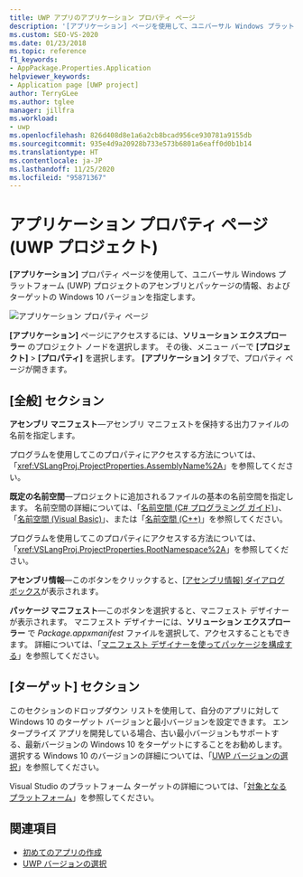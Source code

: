 ```yaml
---
title: UWP アプリのアプリケーション プロパティ ページ
description: '[アプリケーション] ページを使用して、ユニバーサル Windows プラットフォーム (UWP) プロジェクトのアセンブリとパッケージの情報、およびターゲットの Windows 10 バージョンを指定する方法について説明します。'
ms.custom: SEO-VS-2020
ms.date: 01/23/2018
ms.topic: reference
f1_keywords:
- AppPackage.Properties.Application
helpviewer_keywords:
- Application page [UWP project]
author: TerryGLee
ms.author: tglee
manager: jillfra
ms.workload:
- uwp
ms.openlocfilehash: 826d408d8e1a6a2cb8bcad956ce930781a9155db
ms.sourcegitcommit: 935e4d9a20928b733e573b6801a6eaff0d0b1b14
ms.translationtype: HT
ms.contentlocale: ja-JP
ms.lasthandoff: 11/25/2020
ms.locfileid: "95871367"
---
```

# <a name="application-property-page-uwp-projects"></a>アプリケーション プロパティ ページ (UWP プロジェクト)

**[アプリケーション]** プロパティ ページを使用して、ユニバーサル Windows プラットフォーム (UWP) プロジェクトのアセンブリとパッケージの情報、およびターゲットの Windows 10 バージョンを指定します。

![アプリケーション プロパティ ページ](media/application-page-uwp.png)

**[アプリケーション]** ページにアクセスするには、**ソリューション エクスプローラー** のプロジェクト ノードを選択します。 その後、メニュー バーで **[プロジェクト]**  >  **[プロパティ]** を選択します。 **[アプリケーション]** タブで、プロパティ ページが開きます。

## <a name="general-section"></a>[全般] セクション

**アセンブリ マニフェスト**&mdash;アセンブリ マニフェストを保持する出力ファイルの名前を指定します。

プログラムを使用してこのプロパティにアクセスする方法については、「<xref:VSLangProj.ProjectProperties.AssemblyName%2A>」を参照してください。

**既定の名前空間**&mdash;プロジェクトに追加されるファイルの基本の名前空間を指定します。 名前空間の詳細については、「[名前空間 (C# プログラミング ガイド)](/dotnet/csharp/programming-guide/namespaces/)」、「[名前空間 (Visual Basic)](/dotnet/visual-basic/programming-guide/program-structure/namespaces)」、または「[名前空間 (C++)](/cpp/cpp/namespaces-cpp)」を参照してください。

プログラムを使用してこのプロパティにアクセスする方法については、「<xref:VSLangProj.ProjectProperties.RootNamespace%2A>」を参照してください。

**アセンブリ情報**&mdash;このボタンをクリックすると、[[アセンブリ情報] ダイアログ ボックス](../../ide/reference/assembly-information-dialog-box.md)が表示されます。

**パッケージ マニフェスト**&mdash;このボタンを選択すると、マニフェスト デザイナーが表示されます。 マニフェスト デザイナーには、**ソリューション エクスプローラー** で _Package.appxmanifest_ ファイルを選択して、アクセスすることもできます。 詳細については、「[マニフェスト デザイナーを使ってパッケージを構成する](/windows/msix/package/packaging-uwp-apps#configure-your-project)」を参照してください。

## <a name="targeting-section"></a>[ターゲット] セクション

このセクションのドロップダウン リストを使用して、自分のアプリに対して Windows 10 のターゲット バージョンと最小バージョンを設定できます。 エンタープライズ アプリを開発している場合、古い最小バージョンもサポートする、最新バージョンの Windows 10 をターゲットにすることをお勧めします。 選択する Windows 10 のバージョンの詳細については、「[UWP バージョンの選択](/windows/uwp/updates-and-versions/choose-a-uwp-version)」を参照してください。

Visual Studio のプラットフォーム ターゲットの詳細については、「[対象となるプラットフォーム](/visualstudio/productinfo/vs2017-compatibility-vs#platform-targeting)」を参照してください。

## <a name="see-also"></a>関連項目

- [初めてのアプリの作成](/windows/uwp/get-started/your-first-app)
- [UWP バージョンの選択](/windows/uwp/updates-and-versions/choose-a-uwp-version)
